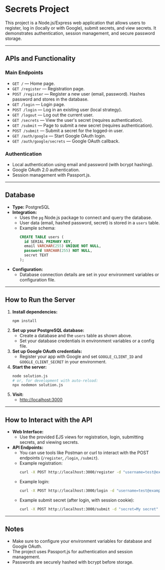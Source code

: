 # Secrets Project

This project is a Node.js/Express web application that allows users to register, log in (locally or with Google), submit secrets, and view secrets. It demonstrates authentication, session management, and secure password storage.

---

## APIs and Functionality

### Main Endpoints

- `GET /` — Home page.
- `GET /register` — Registration page.
- `POST /register` — Register a new user (email, password). Hashes password and stores in the database.
- `GET /login` — Login page.
- `POST /login` — Log in an existing user (local strategy).
- `GET /logout` — Log out the current user.
- `GET /secrets` — View the user's secret (requires authentication).
- `GET /submit` — Page to submit a new secret (requires authentication).
- `POST /submit` — Submit a secret for the logged-in user.
- `GET /auth/google` — Start Google OAuth login.
- `GET /auth/google/secrets` — Google OAuth callback.

### Authentication

- Local authentication using email and password (with bcrypt hashing).
- Google OAuth 2.0 authentication.
- Session management with Passport.js.

---

## Database

- **Type:** PostgreSQL
- **Integration:**
  - Uses the `pg` Node.js package to connect and query the database.
  - User data (email, hashed password, secret) is stored in a `users` table.
  - Example schema:
    ```sql
    CREATE TABLE users (
      id SERIAL PRIMARY KEY,
      email VARCHAR(255) UNIQUE NOT NULL,
      password VARCHAR(255) NOT NULL,
      secret TEXT
    );
    ```
- **Configuration:**
  - Database connection details are set in your environment variables or configuration file.
 
---

## How to Run the Server

1. **Install dependencies:**
   ```bash
   npm install
   ```
2. **Set up your PostgreSQL database:**
   - Create a database and the `users` table as shown above.
   - Set your database credentials in environment variables or a config file.
3. **Set up Google OAuth credentials:**
   - Register your app with Google and set `GOOGLE_CLIENT_ID` and `GOOGLE_CLIENT_SECRET` in your environment.
4. **Start the server:**
   ```bash
   node solution.js
   # or, for development with auto-reload:
   npx nodemon solution.js
   ```
5. **Visit:**
   - [http://localhost:3000](http://localhost:3000)

---

## How to Interact with the API

- **Web Interface:**
  - Use the provided EJS views for registration, login, submitting secrets, and viewing secrets.
- **API Endpoints:**
  - You can use tools like Postman or curl to interact with the POST endpoints (`/register`, `/login`, `/submit`).
  - Example registration:
    ```bash
    curl -X POST http://localhost:3000/register -d "username=test@example.com&password=yourpassword"
    ```
  - Example login:
    ```bash
    curl -X POST http://localhost:3000/login -d "username=test@example.com&password=yourpassword"
    ```
  - Example submit secret (after login, with session cookie):
    ```bash
    curl -X POST http://localhost:3000/submit -d "secret=My secret" --cookie "connect.sid=YOUR_SESSION_COOKIE"
    ```
---

## Notes

- Make sure to configure your environment variables for database and Google OAuth.
- The project uses Passport.js for authentication and session management.
- Passwords are securely hashed with bcrypt before storage.
